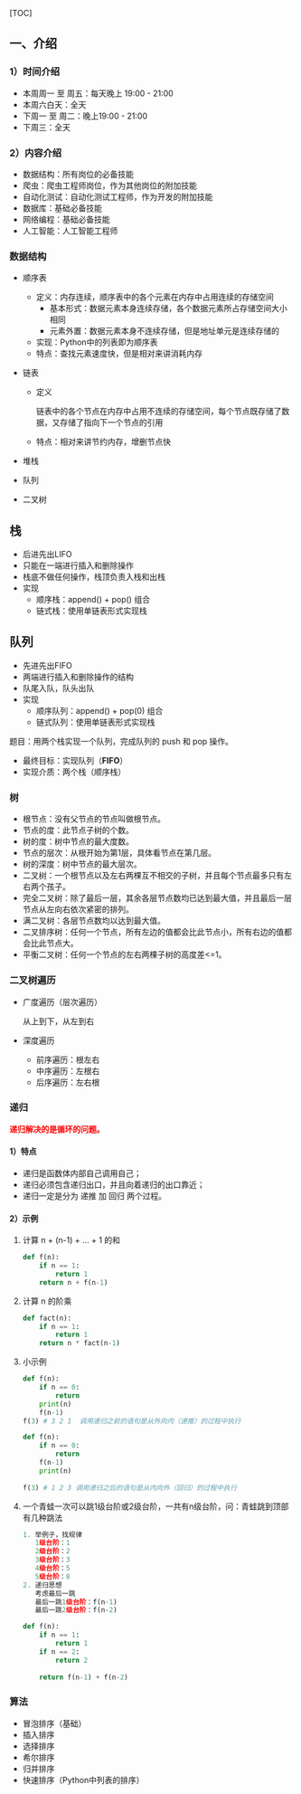 [TOC]

## 一、介绍

### 1）时间介绍

* 本周周一 至 周五：每天晚上 19:00 - 21:00
* 本周六白天：全天
* 下周一 至 周二：晚上19:00 - 21:00
* 下周三：全天

### 2）内容介绍

* 数据结构：所有岗位的必备技能
* 爬虫：爬虫工程师岗位，作为其他岗位的附加技能
* 自动化测试：自动化测试工程师，作为开发的附加技能
* 数据库：基础必备技能
* 网络编程：基础必备技能
* 人工智能：人工智能工程师

### 数据结构

* 顺序表

  * 定义：内存连续，顺序表中的各个元素在内存中占用连续的存储空间
    * 基本形式：数据元素本身连续存储，各个数据元素所占存储空间大小相同
    * 元素外置：数据元素本身不连续存储，但是地址单元是连续存储的
  * 实现：Python中的列表即为顺序表
  * 特点：查找元素速度快，但是相对来讲消耗内存

* 链表

  * 定义

    链表中的各个节点在内存中占用不连续的存储空间，每个节点既存储了数据，又存储了指向下一个节点的引用

  * 特点：相对来讲节约内存，增删节点快

* 堆栈

* 队列

* 二叉树











## 栈

* 后进先出LIFO
* 只能在一端进行插入和删除操作
* 栈底不做任何操作，栈顶负责入栈和出栈
* 实现
  * 顺序栈：append() + pop() 组合
  * 链式栈：使用单链表形式实现栈

## 队列

- 先进先出FIFO
- 两端进行插入和删除操作的结构
- 队尾入队，队头出队
- 实现
  - 顺序队列：append() + pop(0) 组合
  - 链式队列：使用单链表形式实现栈



题目：用两个栈实现一个队列，完成队列的 push 和 pop 操作。

* 最终目标：实现队列（**FIFO**）
* 实现介质：两个栈（顺序栈）



### 树

* 根节点：没有父节点的节点叫做根节点。
* 节点的度：此节点子树的个数。
* 树的度：树中节点的最大度数。
* 节点的层次：从根开始为第1层，具体看节点在第几层。
* 树的深度：树中节点的最大层次。
* 二叉树：一个根节点以及左右两棵互不相交的子树，并且每个节点最多只有左右两个孩子。
* 完全二叉树：除了最后一层，其余各层节点数均已达到最大值，并且最后一层节点从左向右依次紧密的排列。
* 满二叉树：各层节点数均以达到最大值。
* 二叉排序树：任何一个节点，所有左边的值都会比此节点小，所有右边的值都会比此节点大。
* 平衡二叉树：任何一个节点的左右两棵子树的高度差<=1。



### 二叉树遍历

* 广度遍历（层次遍历）

  从上到下，从左到右

* 深度遍历

  * 前序遍历：根左右
  * 中序遍历：左根右
  * 后序遍历：左右根



### 递归

<font color=red>**递归解决的是循环的问题。**</font>

#### 1）特点

* 递归是函数体内部自己调用自己；
* 递归必须包含递归出口，并且向着递归的出口靠近；
* 递归一定是分为 递推 加 回归 两个过程。

#### 2）示例

1. 计算 n + (n-1) + ... + 1 的和

   ```python
   def f(n):
       if n == 1:
           return 1
       return n + f(n-1)
   ```

2. 计算 n 的阶乘

   ```python
   def fact(n):
       if n == 1:
           return 1
       return n * fact(n-1)
   ```

3. 小示例

   ```python
   def f(n):
       if n == 0:
           return
       print(n)
       f(n-1)
   f(3) # 3 2 1  调用递归之前的语句是从外向内（递推）的过程中执行
   
   def f(n):
       if n == 0:
           return
       f(n-1)
       print(n)
       
   f(3) # 1 2 3 调用递归之后的语句是从内向外（回归）的过程中执行
   ```

4. 一个青蛙一次可以跳1级台阶或2级台阶，一共有n级台阶，问：青蛙跳到顶部有几种跳法

   ```python
   1. 举例子，找规律
      1级台阶：1
      2级台阶：2
      3级台阶：3
      4级台阶：5
      5级台阶：8
   2. 递归思想
      考虑最后一跳
      最后一跳1级台阶：f(n-1)
      最后一跳2级台阶：f(n-2)
   
   def f(n):
       if n == 1:
           return 1
       if n == 2:
           return 2
       
       return f(n-1) + f(n-2)
   ```




### 算法

* 冒泡排序（基础）
* 插入排序
* 选择排序
* 希尔排序
* 归并排序
* 快速排序（Python中列表的排序）







